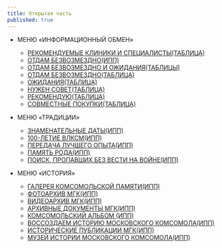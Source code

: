 ```yaml
---
title: Открытая часть
published: true
---
```




- МЕНЮ «ИНФОРМАЦИОННЫЙ ОБМЕН»
    - [РЕКОМЕНДУЕМЫЕ КЛИНИКИ И СПЕЦИАЛИСТЫ(ТАБЛИЦА)](#)
    - [ОТДАМ БЕЗВОЗМЕЗДНО(ИПП)](#)
    - [ОТДАМ БЕЗВОЗМЕЗДНО И ОЖИДАНИЯ(ТАБЛИЦЫ)](#)
    + [ОТДАМ БЕЗВОЗМЕЗДНО(ТАБЛИЦА)](#)
    + [ОЖИДАНИЯ(ТАБЛИЦА)](#)
    - [НУЖЕН СОВЕТ(ТАБЛИЦА)](#)
    - [РЕКОМЕНДУЮ(ТАБЛИЦА)](#)
    - [СОВМЕСТНЫЕ ПОКУПКИ(ТАБЛИЦА)](#)

- МЕНЮ «ТРАДИЦИИ»
    - [ЗНАМЕНАТЕЛЬНЫЕ ДАТЫ(ИПП)](#)
    - [100-ЛЕТИЕ ВЛКСМ(ИПП)](#)
    - [ПЕРЕДАЧА ЛУЧШЕГО ОПЫТА(ИПП)](#)
    - [ПАМЯТЬ РОДА(ИПП)](#)
    - [ПОИСК, ПРОПАВШИХ БЕЗ ВЕСТИ НА ВОЙНЕ(ИПП)](#)

- МЕНЮ «ИСТОРИЯ»
    - [ГАЛЕРЕЯ КОМСОМОЛЬСКОЙ ПАМЯТИ(ИПП)](#)
    - [ФОТОАРХИВ МГК(ИПП)](#)
    - [ВИДЕОАРХИВ МГК(ИПП)](#)
    - [АРХИВНЫЕ ДОКУМЕНТЫ МГК(ИПП)](#)
    - [КОМСОМОЛЬСКИЙ АЛЬБОМ (ИПП)](#)
    - [ВОССОЗДАЕМ ИСТОРИЮ МОСКОВСКОГО КОМСОМОЛА(ИПП)](#)
    - [ИСТОРИЧЕСКИЕ ПУБЛИКАЦИИ МГК(ИПП)](#)
    - [МУЗЕЙ ИСТОРИИ МОСКОВСКОГО КОМСОМОЛА(ИПП)](#)
